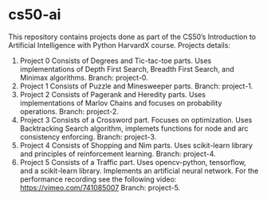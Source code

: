 # cs50-ai
This repository contains projects done as part of the CS50’s Introduction to Artificial Intelligence with Python HarvardX course.
Projects details:
1. Project 0
   Consists of Degrees and Tic-tac-toe parts. Uses implementations of Depth First Search, Breadth First Search, and Minimax algorithms.
   Branch: project-0.
2. Project 1
   Consists of Puzzle and Minesweeper parts.
   Branch: project-1.
3. Project 2
   Consists of Pagerank and Heredity parts. Uses implementations of Marlov Chains and focuses on probability operations.
   Branch: project-2.
4. Project 3
   Consists of a Crossword part. Focuses on optimization. Uses Backtracking Search algorithm, implemets functions for node and arc consistency enforcing.
   Branch: project-3.
5. Project 4
   Consists of Shopping and Nim parts. Uses scikit-learn library and principles of reinforcement learning.
   Branch: project-4.
6. Project 5
   Consists of a Traffic part. Uses opencv-python, tensorflow, and a scikit-learn library. Implements an artificial neural network. For the performance recording see the following video: https://vimeo.com/741085007
   Branch: project-5.
   
